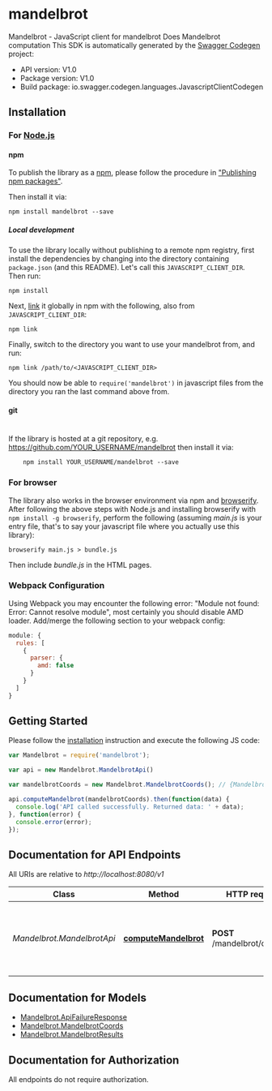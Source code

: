 # mandelbrot

Mandelbrot - JavaScript client for mandelbrot
Does Mandelbrot computation
This SDK is automatically generated by the [Swagger Codegen](https://github.com/swagger-api/swagger-codegen) project:

- API version: V1.0
- Package version: V1.0
- Build package: io.swagger.codegen.languages.JavascriptClientCodegen

## Installation

### For [Node.js](https://nodejs.org/)

#### npm

To publish the library as a [npm](https://www.npmjs.com/),
please follow the procedure in ["Publishing npm packages"](https://docs.npmjs.com/getting-started/publishing-npm-packages).

Then install it via:

```shell
npm install mandelbrot --save
```

##### Local development

To use the library locally without publishing to a remote npm registry, first install the dependencies by changing 
into the directory containing `package.json` (and this README). Let's call this `JAVASCRIPT_CLIENT_DIR`. Then run:

```shell
npm install
```

Next, [link](https://docs.npmjs.com/cli/link) it globally in npm with the following, also from `JAVASCRIPT_CLIENT_DIR`:

```shell
npm link
```

Finally, switch to the directory you want to use your mandelbrot from, and run:

```shell
npm link /path/to/<JAVASCRIPT_CLIENT_DIR>
```

You should now be able to `require('mandelbrot')` in javascript files from the directory you ran the last 
command above from.

#### git
#
If the library is hosted at a git repository, e.g.
https://github.com/YOUR_USERNAME/mandelbrot
then install it via:

```shell
    npm install YOUR_USERNAME/mandelbrot --save
```

### For browser

The library also works in the browser environment via npm and [browserify](http://browserify.org/). After following
the above steps with Node.js and installing browserify with `npm install -g browserify`,
perform the following (assuming *main.js* is your entry file, that's to say your javascript file where you actually 
use this library):

```shell
browserify main.js > bundle.js
```

Then include *bundle.js* in the HTML pages.

### Webpack Configuration

Using Webpack you may encounter the following error: "Module not found: Error:
Cannot resolve module", most certainly you should disable AMD loader. Add/merge
the following section to your webpack config:

```javascript
module: {
  rules: [
    {
      parser: {
        amd: false
      }
    }
  ]
}
```

## Getting Started

Please follow the [installation](#installation) instruction and execute the following JS code:

```javascript
var Mandelbrot = require('mandelbrot');

var api = new Mandelbrot.MandelbrotApi()

var mandelbrotCoords = new Mandelbrot.MandelbrotCoords(); // {MandelbrotCoords} Mandelbrot coordinates to compute

api.computeMandelbrot(mandelbrotCoords).then(function(data) {
  console.log('API called successfully. Returned data: ' + data);
}, function(error) {
  console.error(error);
});


```

## Documentation for API Endpoints

All URIs are relative to *http://localhost:8080/v1*

Class | Method | HTTP request | Description
------------ | ------------- | ------------- | -------------
*Mandelbrot.MandelbrotApi* | [**computeMandelbrot**](docs/MandelbrotApi.md#computeMandelbrot) | **POST** /mandelbrot/compute | Iterate over pixels to determine if each is in the Mandelbrot set


## Documentation for Models

 - [Mandelbrot.ApiFailureResponse](docs/ApiFailureResponse.md)
 - [Mandelbrot.MandelbrotCoords](docs/MandelbrotCoords.md)
 - [Mandelbrot.MandelbrotResults](docs/MandelbrotResults.md)


## Documentation for Authorization

 All endpoints do not require authorization.

